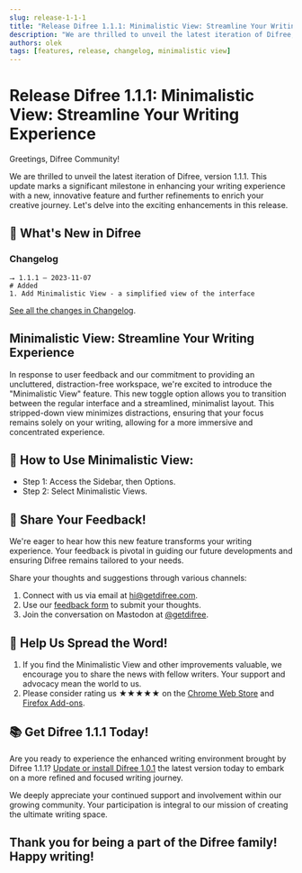 ```yaml
---
slug: release-1-1-1
title: "Release Difree 1.1.1: Minimalistic View: Streamline Your Writing Experience"
description: "We are thrilled to unveil the latest iteration of Difree, version 1.1.1. This update marks a significant milestone in enhancing your writing experience with a new, innovative feature and further refinements to enrich your creative journey. Let's delve into the exciting enhancements in this release."
authors: olek
tags: [features, release, changelog, minimalistic view]
---
```


# Release Difree 1.1.1: Minimalistic View: Streamline Your Writing Experience

Greetings, Difree Community!

We are thrilled to unveil the latest iteration of Difree, version 1.1.1. This update marks a significant milestone in enhancing your writing experience with a new, innovative feature and further refinements to enrich your creative journey. Let's delve into the exciting enhancements in this release.
<!--truncate-->
## 🚀 What's New in Difree
### Changelog
    ⭢ 1.1.1 – 2023-11-07
    # Added
    1. Add Minimalistic View - a simplified view of the interface
[See all the changes in Changelog](https://www.getdifree.com/changelog/).

## Minimalistic View: Streamline Your Writing Experience
  
In response to user feedback and our commitment to providing an uncluttered, distraction-free workspace, we're excited to introduce the "Minimalistic View" feature. This new toggle option allows you to transition between the regular interface and a streamlined, minimalist layout. This stripped-down view minimizes distractions, ensuring that your focus remains solely on your writing, allowing for a more immersive and concentrated experience.

## 🌟 How to Use Minimalistic View:

* Step 1: Access the Sidebar, then Options.
* Step 2: Select Minimalistic Views.

## 🎉 Share Your Feedback!
We're eager to hear how this new feature transforms your writing experience. Your feedback is pivotal in guiding our future developments and ensuring Difree remains tailored to your needs.

Share your thoughts and suggestions through various channels:

1. Connect with us via email at [hi@getdifree.com](mailto:hi@getdifree.com).
2. Use our [feedback form](https://i.getdifree.com/feedback) to submit your thoughts.
3. Join the conversation on Mastodon at [@getdifree](https://mastodon.world/@getdifree).

## 📣 Help Us Spread the Word!
1. If you find the Minimalistic View and other improvements valuable, we encourage you to share the news with fellow writers. Your support and advocacy mean the world to us.
1. Please consider rating us ★★★★★ on the [Chrome Web Store](https://i.getdifree.com/review-chrome) and [Firefox Add-ons](https://i.getdifree.com/review-firefox).

## 📚 Get Difree 1.1.1 Today!
Are you ready to experience the enhanced writing environment brought by Difree 1.1.1? [Update or install Difree 1.0.1](https://www.getdifree.com/download/) the latest version today to embark on a more refined and focused writing journey.

We deeply appreciate your continued support and involvement within our growing community. Your participation is integral to our mission of creating the ultimate writing space.

## Thank you for being a part of the Difree family! Happy writing!

